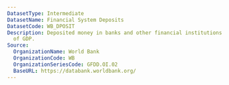 ```yaml
---
DatasetType: Intermediate
DatasetName: Financial System Deposits
DatasetCode: WB_DPOSIT
Description: Deposited money in banks and other financial institutions as a percentage
  of GDP.
Source:
  OrganizationName: World Bank
  OrganizationCode: WB
  OrganizationSeriesCode: GFDD.OI.02
  BaseURL: https://databank.worldbank.org/
---
```


